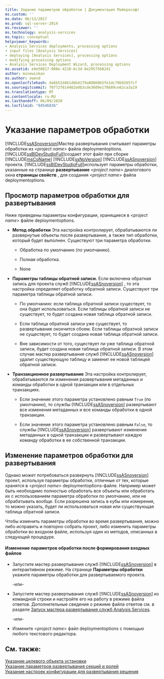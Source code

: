 ```yaml
---
title: Задание параметров обработки | Документация Майкрософт
ms.custom: ''
ms.date: 06/13/2017
ms.prod: sql-server-2014
ms.reviewer: ''
ms.technology: analysis-services
ms.topic: conceptual
helpviewer_keywords:
- Analysis Services deployments, processing options
- input files [Analysis Services]
- deploying [Analysis Services], processing options
- modifying processing options
- Analysis Services Deployment Wizard, processing options
ms.assetid: e9e50817-908e-4210-bc3d-8e2957568241
author: minewiskan
ms.author: owend
ms.openlocfilehash: da6b52d4b1d6b4179a88860b5fe1dc79b92657cf
ms.sourcegitcommit: f0772f614482e0b3cde3609e178689ce62ca3a19
ms.translationtype: MT
ms.contentlocale: ru-RU
ms.lasthandoff: 06/09/2020
ms.locfileid: "84546836"
---
```

# <a name="specifying-processing-options"></a>Указание параметров обработки
  [!INCLUDE[ssASnoversion](../../includes/ssasnoversion-md.md)]Мастер развертывания считывает параметры обработки из \<*project name*> файла deploymentoptions. [!INCLUDE[ssBIDevStudioFull](../../includes/ssbidevstudiofull-md.md)]создает этот файл при сборке [!INCLUDE[msCoName](../../includes/msconame-md.md)] [!INCLUDE[ssNoVersion](../../includes/ssnoversion-md.md)] [!INCLUDE[ssASnoversion](../../includes/ssasnoversion-md.md)] проекта. [!INCLUDE[ssBIDevStudioFull](../../includes/ssbidevstudiofull-md.md)]использует параметры обработки, указанные на странице **развертывание** *\<project name>* диалогового окна **страницы свойств** , для создания \<*project name*> файла deploymentoptions.  
  
## <a name="reviewing-the-processing-options-for-deployment"></a>Просмотр параметров обработки для развертывания  
 Ниже приведены параметры конфигурации, хранящиеся в \<*project name*> файле deploymentoptions.  
  
-   **Метод обработки** Эта настройка контролирует, обрабатываются ли развернутые объекты после развертывания, а также тип обработки, который будет выполнен. Существуют три параметра обработки.  
  
    -   Обработка по умолчанию (по умолчанию).  
  
    -   Полная обработка.  
  
    -   None  
  
-   **Параметры таблицы обратной записи.** Если включена обратная запись для проекта служб [!INCLUDE[ssASnoversion](../../includes/ssasnoversion-md.md)] , то эта настройка определяет обработку обратной записи. Существуют три параметра таблицы обратной записи.  
  
    -   По умолчанию: если таблица обратной записи существует, то она будет использоваться. Если таблицы обратной записи не существует, то будет создана новая таблица обратной записи.  
  
    -   Если таблица обратной записи уже существует, то развертывание окончится сбоем. Если таблицы обратной записи не существует, то будет создана новая таблица обратной записи.  
  
    -   Вне зависимости от того, существует ли уже таблица обратной записи, будет создана новая таблица обратной записи. В этом случае мастер развертывания служб [!INCLUDE[ssASnoversion](../../includes/ssasnoversion-md.md)] удалит существующую таблицу и заменит ее новой таблицей обратной записи.  
  
-   **Транзакционное развертывание** Эта настройка контролирует, обрабатываются ли изменения развертывания метаданных и команды обработки в одной транзакции или в отдельных транзакциях.  
  
    -   Если значение этого параметра установлено равным `True` (по умолчанию), то службы [!INCLUDE[ssASnoversion](../../includes/ssasnoversion-md.md)] развертывают все изменения метаданных и все команды обработки в одной транзакции.  
  
    -   Если значение этого параметра установлено равным `False`, то службы [!INCLUDE[ssASnoversion](../../includes/ssasnoversion-md.md)] развертывают изменения метаданных в одной транзакции и развертывают каждую команду обработки в ее собственной транзакции.  
  
## <a name="modifying-the-processing-options-for-deployment"></a>Изменение параметров обработки для развертывания  
 Однако может потребоваться развернуть [!INCLUDE[ssASnoversion](../../includes/ssasnoversion-md.md)] проект, используя параметры обработки, отличные от тех, которые хранятся в \<*project name*> deploymentoptions-файле. Например может быть необходимо полностью обработать все объекты или обработать их с использованием параметра обработки по умолчанию, или не обрабатывать вообще. Если разрешена запись в кубы или измерения, то можно указать, будет ли использоваться новая или существующая таблица обратной записи.  
  
 Чтобы изменить параметры обработки во время развертывания, можно либо исправить и повторно собрать проект, либо изменить параметры обработки во входном файле, используя один из методов, описанных в следующей процедуре.  
  
#### <a name="to-change-processing-options-after-the-input-files-have-been-generated"></a>Изменение параметров обработки после формирования входных файлов  
  
-   Запустите мастер развертывания служб [!INCLUDE[ssASnoversion](../../includes/ssasnoversion-md.md)] в интерактивном режиме. На странице **Параметры обработки** укажите параметры обработки для развертываемого проекта.  
  
     -или-  
  
-   Запустите мастер развертывания служб [!INCLUDE[ssASnoversion](../../includes/ssasnoversion-md.md)] из командной строки и настройте его на работу в режиме файла ответов. Дополнительные сведения о режиме файла ответов см. в разделе [Запуск мастера развертывания служб Analysis Services](running-the-analysis-services-deployment-wizard.md).  
  
     -или-  
  
-   Измените \<*project name*> файл deploymentoptions с помощью любого текстового редактора.  
  
## <a name="see-also"></a>См. также:  
 [Указание целевого объекта установки](deployment-script-files-specifying-the-installation-target.md)   
 [Указание параметров развертывания секций и ролей](deployment-script-files-partition-and-role-deployment-options.md)   
 [Указание настроек конфигурации для развертывания решения](deployment-script-files-solution-deployment-config-settings.md)  
  
  
